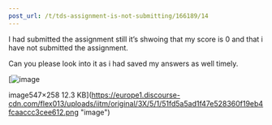 ```yaml
---
post_url: /t/tds-assignment-is-not-submitting/166189/14
---
```

I had submitted the assignment still it’s shwoing that my score is 0 and that i have not submitted the assignment.

Can you please look into it as i had saved my answers as well timely.  

[![image](https://europe1.discourse-cdn.com/flex013/uploads/iitm/original/3X/5/1/51fd5a5ad1f47e528360f19eb4fcaaccc3cee612.png)

image547×258 12.3 KB](https://europe1.discourse-cdn.com/flex013/uploads/iitm/original/3X/5/1/51fd5a5ad1f47e528360f19eb4fcaaccc3cee612.png "image")